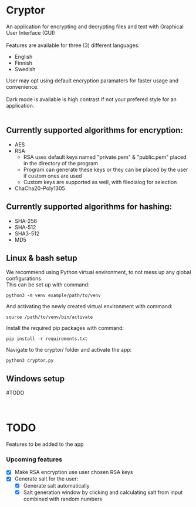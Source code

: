 # Cryptor
An application for encrypting and decrypting files and text with Graphical User Interface (GUI) <br> <br>
Features are available for three (3) different languages: <br>
- English
- Finnish
- Swedish

User may opt using default encryption paramaters for faster usage and convenience. <br> <br>
Dark mode is available is high contrast if not your prefered style for an application. <br> <br>

## Currently supported algorithms for encryption:
- AES
- RSA
  - RSA uses default keys named "private.pem" & "public.pem" placed in the directory of the program
  - Program can generate these keys or they can be placed by the user if custom ones are used
  - Custom keys are supported as well, with filedialog for selection
- ChaCha20-Poly1305

## Currently supported algorithms for hashing:
- SHA-256
- SHA-512
- SHA3-512
- MD5

## Linux & bash setup

We recommend using Python virtual environment, to not mess up any global configurations. <br>
This can be set up with command:
```
python3 -m venv example/path/to/venv
```

And activating the newly created virtual environment with command:
```
source /path/to/venv/bin/activate
```

Install the required pip packages with command:
```
pip install -r requirements.txt
```
Navigate to the cryptor/ folder and activate the app:
```
python3 cryptor.py
```

## Windows setup
#TODO

<br>

# TODO
Features to be added to the app

### Upcoming features
- [x] Make RSA encryption use user chosen RSA keys
- [x] Generate salt for the user:
  - [x] Generate salt automatically
  - [x] Salt generation window by clicking and calculating salt from input combined with random numbers
